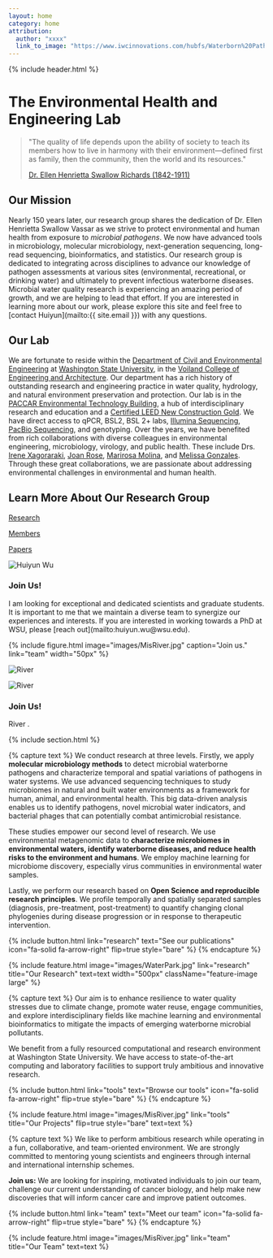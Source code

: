 ```yaml
---
layout: home
category: home
attribution:
  author: "xxxx"
  link_to_image: "https://www.iwcinnovations.com/hubfs/Waterborn%20Pathogen%201.jpg"
---
```


{% include header.html %}

# The Environmental Health and Engineering Lab

> "The quality of life depends upon the ability of society to teach its members how to live in harmony with their environment—defined first as family, then the community, then the world and its resources."
>
> [Dr. Ellen Henrietta Swallow Richards (1842-1911)](https://en.wikipedia.org/wiki/Ellen_Swallow_Richards)

## Our Mission

Nearly 150 years later, our research group shares the dedication of Dr. Ellen Henrietta Swallow Vassar as we strive to protect environmental and human health from exposure to *microbial pathogens*. We now have advanced tools in microbiology, molecular microbiology, next-generation sequencing, long-read sequencing, bioinformatics, and statistics. Our research group is dedicated to integrating across disciplines to advance our knowledge of pathogen assessments at various sites (environmental, recreational, or drinking water) and ultimately to prevent infectious waterborne diseases. Microbial water quality research is experiencing an amazing period of growth, and we are helping to lead that effort. If you are interested in learning more about our work, please explore this site and feel free to [contact Huiyun](mailto:{{ site.email }}) with any questions.

## Our Lab

We are fortunate to reside within the [Department of Civil and Environmental Engineering](https://ce.wsu.edu/) at [Washington State University](http://www.wsu.edu), in the [Voiland College of Engineering and Architecture](https://vcea.wsu.edu/). Our department has a rich history of outstanding research and engineering practice in water quality, hydrology, and natural environment preservation and protection. Our lab is in the [PACCAR Environmental Technology Building](https://cplinc.com/work/projects/paccar-environmental-technology-building/), a hub of interdisciplinary research and education and a [Certified LEED New Construction Gold](https://lmnarchitects.com/project/paccar-environmental-technology-building-washington-state-university). We have direct access to qPCR, BSL2, BSL 2+ labs, [Illumina Sequencing](https://labs.wsu.edu/genomicscore/), [PacBio Sequencing](https://lbb.wsu.edu/), and genotyping. Over the years, we have benefited from rich collaborations with diverse colleagues in environmental engineering, microbiology, virology, and public health. These include Drs. [Irene Xagoraraki](https://www.egr.msu.edu/~xagorara/), [Joan Rose](https://rosejo.msu.domains/), [Marirosa Molina](https://www.researchgate.net/profile/Marirosa-Molina), and [Melissa Gonzales](https://sph.tulane.edu/enhs/melissa-gonzales). Through these great collaborations, we are passionate about addressing environmental challenges in environmental and human health.

## Learn More About Our Research Group

[Research](science)

[Members](members)

[Papers](papers)

<div class="blurb">
	<div class="container-fluid">
		<div class="row vcenter">
			<div class="col-md-4">
				<img class="img-responsive" src="images/HWu.jpg" alt="Huiyun Wu"/>
			</div>
			<div class="col-md-8">
				<h3>Join Us!</h3>
				<p>I am looking for exceptional and dedicated scientists and graduate students. It is important to me that we maintain a diverse team to synergize our experiences and interests. If you are interested in working towards a PhD at WSU, please [reach out](mailto:huiyun.wu@wsu.edu).</p>
			</div>
		</div>
	</div>
</div>

{%
  include figure.html
  image="images/MisRiver.jpg"
  caption="Join us."
  link="team"
  width="50px"
%}

![River](images/Picture1.jpg)


<div class="blurb">
	<div class="container-fluid">
		<div class="row vcenter">
			<div class="col-md-4">
				<img class="img-responsive" src="images/Picture1.jpg" alt="River"/>
			</div>
			<div class="col-md-8">
				<h3>Join Us!</h3>
				<p>River .</p>
			</div>
		</div>
	</div>
</div>

{% include section.html %}

{% capture text %}
We conduct research at three levels. Firstly, we apply **molecular microbiology methods** to detect microbial waterborne pathogens and characterize temporal and spatial variations of pathogens in water systems. We use advanced sequencing techniques to study microbiomes in natural and built water environments as a framework for human, animal, and environmental health. This big data-driven analysis enables us to identify pathogens, novel microbial water indicators, and bacterial phages that can potentially combat antimicrobial resistance.

These studies empower our second level of research. We use environmental metagenomic data to **characterize microbiomes in environmental waters, identify waterborne diseases, and reduce health risks to the environment and humans**. We employ machine learning for microbiome discovery, especially virus communities in environmental water samples.

Lastly, we perform our research based on **Open Science and reproducible research principles**. We profile temporally and spatially separated samples (diagnosis, pre-treatment, post-treatment) to quantify changing clonal phylogenies during disease progression or in response to therapeutic intervention.

{%
  include button.html
  link="research"
  text="See our publications"
  icon="fa-solid fa-arrow-right"
  flip=true
  style="bare"
%}
{% endcapture %}

{%
  include feature.html
  image="images/WaterPark.jpg"
  link="research"
  title="Our Research"
  text=text
  width="500px"
  className="feature-image large"
%}

{% capture text %}
Our aim is to enhance resilience to water quality stresses due to climate change, promote water reuse, engage communities, and explore interdisciplinary fields like machine learning and environmental bioinformatics to mitigate the impacts of emerging waterborne microbial pollutants.

We benefit from a fully resourced computational and research environment at Washington State University. We have access to state-of-the-art computing and laboratory facilities to support truly ambitious and innovative research.

{%
  include button.html
  link="tools"
  text="Browse our tools"
  icon="fa-solid fa-arrow-right"
  flip=true
  style="bare"
%}
{% endcapture %}

{%
  include feature.html
  image="images/MisRiver.jpg"
  link="tools"
  title="Our Projects"
  flip=true
  style="bare"
  text=text
%}

{% capture text %}
We like to perform ambitious research while operating in a fun, collaborative, and team-oriented environment. We are strongly committed to mentoring young scientists and engineers through internal and international internship schemes.

**Join us:** We are looking for inspiring, motivated individuals to join our team, challenge our current understanding of cancer biology, and help make new discoveries that will inform cancer care and improve patient outcomes.

{%
  include button.html
  link="team"
  text="Meet our team"
  icon="fa-solid fa-arrow-right"
  flip=true
  style="bare"
%}
{% endcapture %}

{%
  include feature.html
  image="images/MisRiver.jpg"
  link="team"
  title="Our Team"
  text=text
%}
